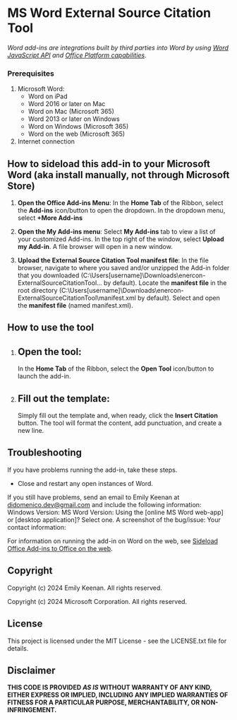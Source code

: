 # MS Word External Source Citation Tool

*Word add-ins are integrations built by third parties into Word by using [Word JavaScript API](https://learn.microsoft.com/en-us/office/dev/add-ins/reference/overview/word-add-ins-reference-overview) and [Office Platform capabilities](https://learn.microsoft.com/en-us/office/dev/add-ins/overview/office-add-ins).*

### Prerequisites
1. Microsoft Word:
    - Word on iPad
    - Word 2016 or later on Mac
    - Word on Mac (Microsoft 365)
    - Word 2013 or later on Windows
    - Word on Windows (Microsoft 365)
    - Word on the web (Microsoft 365)
3. Internet connection

## How to **sideload** this add-in to your Microsoft Word (aka install manually, not through Microsoft Store)
1. **Open the Office Add-ins Menu**:
    In the **Home Tab** of the Ribbon, select the **Add-ins** icon/button to open the dropdown. In the dropdown menu, select **+More Add-ins**

2. **Open the **My Add-ins** menu**:
    Select **My Add-ins** tab to view a list of your customized Add-ins. In the top right of the window, select **Upload my Add-in**. A file browser will open in a new window.

3. **Upload the External Source Citation Tool manifest file**:
    In the file browser, navigate to where you saved and/or unzipped the Add-in folder that you downloaded (C:\Users\[username]\Downloads\enercon-ExternalSourceCitationTool... by default). Locate the **manifest file** in the root directory (C:\Users\[username]\Downloads\enercon-        ExternalSourceCitationTool\manifest.xml by default). Select and open the **manifest file** (named manifest.xml).

## How to use the tool
1. ## Open the tool:
    In the **Home Tab** of the Ribbon, select the **Open Tool** icon/button to launch the add-in.

3. ## Fill out the template:
    Simply fill out the template and, when ready, click the **Insert Citation** button. The tool will format the content, add punctuation, and create a new line.

## Troubleshooting
If you have problems running the add-in, take these steps.
- Close and restart any open instances of Word.

If you still have problems, send an email to Emily Keenan at didomenico.dev@gmail.com and include the following information:
    Windows Version:
    MS Word Version:
    Using the [online MS Word web-app] or [desktop application]? Select one.
    A screenshot of the bug/issue:
    Your contact information:

For information on running the add-in on Word on the web, see [Sideload Office Add-ins to Office on the web](https://learn.microsoft.com/office/dev/add-ins/testing/sideload-office-add-ins-for-testing).

## Copyright
Copyright (c) 2024 Emily Keenan. All rights reserved.

Copyright (c) 2024 Microsoft Corporation. All rights reserved.

## License
This project is licensed under the MIT License - see the LICENSE.txt file for details.

## Disclaimer
**THIS CODE IS PROVIDED *AS IS* WITHOUT WARRANTY OF ANY KIND, EITHER EXPRESS OR IMPLIED, INCLUDING ANY IMPLIED WARRANTIES OF FITNESS FOR A PARTICULAR PURPOSE, MERCHANTABILITY, OR NON-INFRINGEMENT.**
